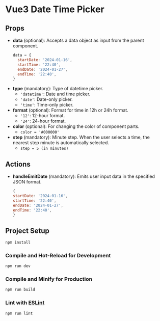 # Vue3 Date Time Picker

## Props

- **data** (optional): Accepts a data object as input from the parent component.
   ```javascript
   data = {
     startDate: '2024-01-16',
     startTime: '22:40',
     endDate: '2024-01-27',
     endTime: '22:40',
   }
   
- **type** (mandatory): Type of datetime picker.
    - `'datetime'`: Date and time picker.
    - `'date'`: Date-only picker.
    - `'time'`: Time-only picker.
- **format** (optional): Format for time in 12h or 24h format.
    - `'12'`: 12-hour format.
    - `'24'`: 24-hour format.
- **color** (optional): For changing the color of component parts.
    - `color = '#000000'`
- **step** (mandatory): Minute step. When the user selects a time, the nearest step minute is automatically selected.
    - `step = 5 (in minutes)`

## Actions

- **handleEmitDate** (mandatory): Emits user input data in the specified JSON format.
  ```javascript
  {
  startDate: '2024-01-16',
  startTime: '22:40',
  endDate: '2024-01-27',
  endTime: '22:40',
  }

## Project Setup

```sh
npm install
```

### Compile and Hot-Reload for Development

```sh
npm run dev
```

### Compile and Minify for Production

```sh
npm run build
```

### Lint with [ESLint](https://eslint.org/)

```sh
npm run lint
```
